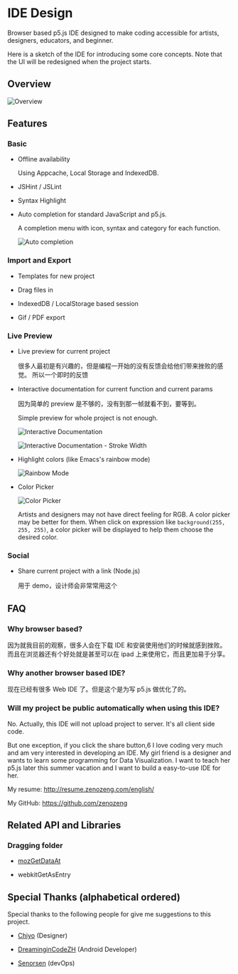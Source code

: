 # IDE Design

Browser based p5.js IDE designed to
make coding accessible for artists, designers, educators, and beginner.

Here is a sketch of the IDE for introducing some core concepts.
Note that the UI will be redesigned when the project starts.

## Overview

![Overview](overview.png)

## Features

### Basic

- Offline availability

    Using Appcache, Local Storage and IndexedDB.

- JSHint / JSLint

- Syntax Highlight

- Auto completion for standard JavaScript and p5.js.

    A completion menu with icon, syntax and category for each function.

    ![Auto completion](auto-completion.png)

### Import and Export

- Templates for new project

- Drag files in

- IndexedDB / LocalStorage based session

- Gif / PDF export

### Live Preview

- Live preview for current project

    很多人最初是有兴趣的，但是编程一开始的没有反馈会给他们带来挫败的感觉。
    所以一个即时的反馈

- Interactive documentation for current function and current params

    因为简单的 preview 是不够的，没有到那一帧就看不到，要等到。

    Simple preview for whole project is not enough.

    ![Interactive Documentation](interactive-documentation.png)

    ![Interactive Documentation - Stroke Width](interactive-documentation-2.png)

- Highlight colors (like Emacs's rainbow mode)

    ![Rainbow Mode](rainbow.png)

- Color Picker

    ![Color Picker](color-picker.png)

    Artists and designers may not have direct feeling for RGB.
    A color picker may be better for them.
    When click on expression like `background(255, 255, 255)`,
    a color picker will be displayed to help them choose the desired color.

### Social

- Share current project with a link (Node.js)

    用于 demo，设计师会非常常用这个

## FAQ

### Why browser based?

因为就我目前的观察，很多人会在下载 IDE 和安装使用他们的时候就感到挫败。
而且在浏览器还有个好处就是甚至可以在 ipad 上来使用它，而且更加易于分享。

### Why another browser based IDE?

现在已经有很多 Web IDE 了。但是这个是为写 p5.js 做优化了的。

### Will my project be public automatically when using this IDE?

No. Actually, this IDE will not upload project to server.
It's all client side code.

But one exception, if you click the share button,6
I love coding very much and am very interested in developing an IDE.
My girl friend is a designer and wants to learn some programming for Data Visualization.
I want to teach her p5.js later this summer vacation and I want to build a easy-to-use IDE for her.

My resume: http://resume.zenozeng.com/english/

My GitHub: https://github.com/zenozeng

## Related API and Libraries

### Dragging folder

- [mozGetDataAt](http://stackoverflow.com/questions/11620939/is-there-a-mozilla-equivalent-to-webkitgetasentry)

- webkitGetAsEntry

## Special Thanks (alphabetical ordered)

Special thanks to the following people for give me suggestions to this project.

- [Chiyo](http://chiyo.me) (Designer)

- [DreaminginCodeZH](https://github.com/DreaminginCodeZH) (Android Developer)

- [Senorsen](https://github.com/Senorsen) (devOps)
